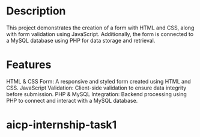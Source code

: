 # Description
This project demonstrates the creation of a form with HTML and CSS, along with form validation using JavaScript. Additionally, the form is connected to a MySQL database using PHP for data storage and retrieval.

# Features
HTML & CSS Form: A responsive and styled form created using HTML and CSS.
JavaScript Validation: Client-side validation to ensure data integrity before submission.
PHP & MySQL Integration: Backend processing using PHP to connect and interact with a MySQL database.

# aicp-internship-task1
